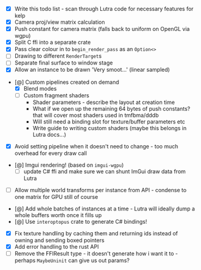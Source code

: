 - [x] Write this todo list - scan through Lutra code for necessary features for kelp
- [x] Camera proj/view matrix calculation
- [x] Push constant for camera matrix (falls back to uniform on OpenGL via wgpu)
- [x] Split C ffi into a separate crate
- [x] Pass clear colour in to `begin_render_pass` as an `Option<>`
- [ ] Drawing to different `RenderTarget`s
- [ ] Separate final surface to window stage
- [x] Allow an instance to be drawn 'Very smoot...' (linear sampled)
- [@] Custom pipelines created on demand
    - [x] Blend modes
    - [ ] Custom fragment shaders
        - Shader parameters - describe the layout at creation time
        - What if we open up the remaining 64 bytes of push constants? that will cover most shaders used in tmfbma/dddb
        - Will still need a binding slot for texture/buffer parameters etc
        - Write guide to writing custom shaders (maybe this belongs in Lutra docs...)
- [x] Avoid setting pipeline when it doesn't need to change - too much overhead for every draw call
- [@] Imgui rendering! (based on `imgui-wgpu`)
    - [ ] update C# ffi and make sure we can shunt ImGui draw data from Lutra
- [ ] Allow multiple world transforms per instance from API - condense to one matrix for GPU still of course
- [@] Add whole batches of instances at a time - Lutra will ideally dump a whole buffers worth once it fills up
- [@] Use `interoptopus` crate to generate C# bindings!
- [x] Fix texture handling by caching them and returning ids instead of owning and sending boxed pointers
- [x] Add error handling to the rust API
- [ ] Remove the FFIResult type - it doesn't generate how i want it to - perhaps `MaybeUninit` can give us out params?
